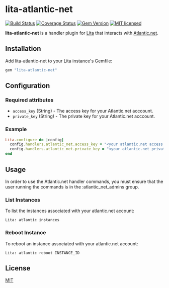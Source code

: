 # lita-atlantic-net

[![Build Status](https://travis-ci.org/jrstarke/lita-atlantic-net.png?branch=master)](https://travis-ci.org/jrstarke/lita-atlantic-net)
[![Coverage Status](https://coveralls.io/repos/jrstarke/lita-atlantic-net/badge.png)](https://coveralls.io/r/jrstarke/lita-atlantic-net)
[![Gem Version](https://badge.fury.io/rb/lita-atlantic-net.svg)](https://badge.fury.io/rb/lita-atlantic-net)
[![MIT licensed](https://img.shields.io/badge/license-MIT-blue.svg)](https://raw.githubusercontent.com/jrstarke/lita-atlantic-net/master/LICENSE)


**lita-atlantic-net** is a handler plugin for [Lita](https://www.lita.io/) that interacts with [Atlantic.net](https://www.atlantic.net/).

## Installation

Add lita-atlantic-net to your Lita instance's Gemfile:

``` ruby
gem "lita-atlantic-net"
```

## Configuration

### Required attributes

* `access_key` (String) - The access key for your Atlantic.net acccount.
* `private_key` (String) - The private key for your Atlantic.net acccount.

### Example

``` ruby
Lita.configure do |config|
  config.handlers.atlantic_net.access_key = "<your atlantic.net access key>"
  config.handlers.atlantic_net.private_key = "<your atlantic.net private key>"
end
```

## Usage

In order to use the Atlantic.net handler commands, you must ensure that the user running the commands is in the :atlantic_net_admins group.


### List Instances

To list the instances associated with your atlantic.net account:

```
Lita: atlantic instances
```

### Reboot Instance

To reboot an instance associated with your atlantic.net account:

```
Lita: atlantic reboot INSTANCE_ID
```

## License

[MIT](http://opensource.org/licenses/MIT)